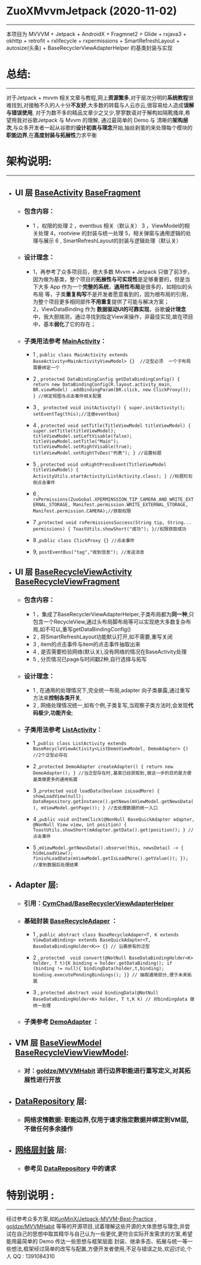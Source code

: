 # ZuoXMvvmJetpack (2020-11-02)  
***
本项目为 MVVVM + Jetpack + AndroidX + Fragmnet2 + Glide + rxjava3 + okhttp + retrofit + rxlifecycle + rxpermissions + SmartRefreshLayout +  autosize(头条) + BaseRecyclerViewAdapterHelper 的基类封装与实现 
  
# 总结: 
****
对于Jetpack + mvvm  相关文章与教程,网上**资源繁多**,对于层次分明的**系统教程**很难找到,对接触不久的人十分**不友好**,大多数的转载与人云亦云,很容易给人造成**误解与错误使用**,
对于为数不多的精品文章少之又少,寥寥数语对于解构如隔靴搔痒,希望用我对谷歌Jetpack 与 Mvvm 的理解, 通过最简单的 Demo 与 清晰的**架构层次**,与众多开发者一起从谷歌的**设计初衷与理念**开始,抽丝剥茧的来处理每个模块的**职能边界**,在**高度封装与拓展性**力求平衡

# 架构说明:  
***
- ## UI 层  [BaseActivity](https://github.com/dazuoit/ZuoXMvvmJetpack/blob/master/lib_common/src/main/java/com/zuo/demo/lib_common/base/ui/BaseActivity.java) [BaseFragment](https://github.com/dazuoit/ZuoXMvvmJetpack/blob/master/lib_common/src/main/java/com/zuo/demo/lib_common/base/ui/BaseFragment.java)
	- ### 包含内容： 
 		- 1 ，权限的处理  2 ，eventbus 相关（默认关）  3 ，ViewModel的相关处理  4，rootview 的封装与统一处理  5，相关弹窗与通用逻辑的处理与展示   6 , SmartRefreshLayout的封装与逻辑处理（默认关）
	- ### 设计理念：
		- 1，再参考了众多项目后，绝大多数 Mvvm + Jetpack 只做了前3步，因为做为基类，整个项目的**拓展性与可实现性**是足够重要的，但是当下大多 App 作为一个**完整的系统**，**通用性布局**是很多的，如相似的头布局  等，子类**重复构写**不是开发者愿意看到的，因为根布局的引用，为整个项目更多相同部件**不用重复**提供了可能与解决方案；  
  2，ViewDataBinding 作为 **数据驱动UI的可靠实现**，谷歌**设计理念**中，我大胆揣测，通过寻找到指定View来操作，非最佳实现,故在项目中，基本**弱化**了它的存在；
	- ### 子类用法参考 [MainActivity](https://github.com/dazuoit/ZuoXMvvmJetpack/blob/master/app/src/main/java/com/zuo/xmvvm/main/MainActivity.java)：
		- 1 , ```public class MainActivity extends BaseActivity<MainActivityViewModel> {}  //泛型必须  一个子布局需要绑定一个 ``` 
		 
		- 2 , ``` protected DataBindingConfig getDataBindingConfig() {
		return new DataBindingConfig(R.layout.activity_main, BR.viewModel)
		.addBindingParam(BR.click, new ClickProxy());
	} //绑定视图与点击事件相关配置 ```
	  
		- 3 , ``` protected void initActivity() {
		super.initActivity();
		setEventTag(this);//注册eventbus}```
		  
		- 4 , ```protected void setTitle(TitleViewModel titleViewModel) {
		super.setTitle(titleViewModel);
		titleViewModel.setLeftVisable(false);
		titleViewModel.setTitle("Main");
		titleViewModel.setRightVisable(true);
		titleViewModel.setRightTvDes("列表");
	} //设置标题```
		  
		- 5 , ```protected void onRightPressEvent(TitleViewModel titleViewModel) {
		ActivityUtils.startActivity(ListActivity.class);
	} //标题栏右侧点击事件 ```
	   
		- 6 , ```rxPermissions(ZuoGobal.XPERMINSSION_TIP_CAMERA_AND_WRITE_EXTERNAL_STORAGE, Manifest.permission.WRITE_EXTERNAL_STORAGE, Manifest.permission.CAMERA);//获取权限```
		  
		- 7 ,``` protected void rxPermissionsSuccess(String tip, String... permissions) {
		ToastUtils.showShort("成功");
	}//权限获取成功 ```
	  
		- 8 ,```public class ClickProxy {} //点击事件```
  
		- 9, ```postEventBus("tag","收到信息"); //发送消息```
- ## UI 层  [BaseRecycleViewActivity](https://github.com/dazuoit/ZuoXMvvmJetpack/blob/master/lib_common/src/main/java/com/zuo/demo/lib_common/base/ui/BaseRecycleViewActivity.java)  [BaseRecycleViewFragment](https://github.com/dazuoit/ZuoXMvvmJetpack/blob/master/lib_common/src/main/java/com/zuo/demo/lib_common/base/ui/BaseRecycleViewFragment.java)	
	- ### 包含内容：
 		- 1 ，集成了BaseRecyclerViewAdapterHelper,子类布局都为**同一种**,只包含一个RecycleView,通过头布局脚布局等可以实现绝大多数复杂布局,如不可以,重写getDataBindingConfig()
		- 2 , 将SmartRefreshLayout功能默认打开,如不需要,重写关闭
		- 3 , item的点击事件与item的点击事件抽取出来
		- 4 , 是否需要检验网络(默认关),没有网络的情况在BaseActivity处理
		- 5 , 分页情况已page与时间戳2种,自行选择与拓写
	- ### 设计理念：
		- 1 , 在通用的处理情况下,完全统一布局,adapter 向子类暴露,通过重写方法来**控制各类开关**,
		- 2 , 网络处理情况统一,如有个例,子类复写,当观察子类方法时,会发现**代码极少,功能齐全**;
	- ### 子类用法参考 [ListActivity](https://github.com/dazuoit/ZuoXMvvmJetpack/blob/master/app/src/main/java/com/zuo/xmvvm/list/ListActivity.java)：
		- 1 ,```public class ListActivity extends BaseRecycleViewActivity<ListDemoViewModel, DemoAdapter> {) //2个泛型必存在```
		  
	 	- 2 ,```protected DemoAdapter createAdapter() {
		return new DemoAdapter();
	} //当泛型存在时,基类已经获取到,做这一步的目的是方便基类做更多的通用拓展```
		  
		- 3 ,```protected void loadData(boolean isLoadMore) {
		showLoadView(null);
		DataRepository.getInstance().getNews(mViewModel.getNewsData(), mViewModel.getPage());
	} //去处理数据的统一入口```
		  
		- 4 ,```public void onItemClick(@NonNull BaseQuickAdapter adapter, @NonNull View view, int position) {
		ToastUtils.showShort(mAdapter.getData().get(position));
	} //点击事件```
		  
		- 5 ,```mViewModel.getNewsData().observe(this, newsDetail -> {
			hideLoadView();
			finishLoadData(mViewModel.getIsLoadMore().getValue());
		}); //拿到数据后处理结果```
		  
- ## Adapter 层:
	- ### 引用：[CymChad/BaseRecyclerViewAdapterHelper](https://github.com/CymChad/BaseRecyclerViewAdapterHelper)
	
 	- ### 基础封装 [BaseRecycleAdaper](https://github.com/dazuoit/ZuoXMvvmJetpack/blob/master/lib_common/src/main/java/com/zuo/demo/lib_common/base/adapter/BaseRecycleAdaper.java) ：
		- 1 , ```public abstract class BaseRecycleAdaper<T, K extends ViewDataBinding> extends BaseQuickAdapter<T, BaseDataBindingHolder<K>> {} // 沿袭原有的泛型```
		  
		- 2 , ```protected  void convert(@NotNull BaseDataBindingHolder<K> holder, T t){K binding = holder.getDataBinding();
		if (binding != null){
			bindingData(holder,t,binding);
			binding.executePendingBindings();
		}} // 抽取通用部分,便于未来拓展```
		  
		- 3 , ```protected abstract void bindingData(@NotNull BaseDataBindingHolder<K> holder, T t,K k) // 对bindingdata 做统一处理```
		  
	- ### 子类参考 [DemoAdapter](https://github.com/dazuoit/ZuoXMvvmJetpack/blob/master/app/src/main/java/com/zuo/xmvvm/list/DemoAdapter.java) ：
- ## VM 层 [BaseViewModel](https://github.com/dazuoit/ZuoXMvvmJetpack/blob/master/lib_common/src/main/java/com/zuo/demo/lib_common/base/model/BaseViewModel.java)   [BaseRecycleViewViewModel](https://github.com/dazuoit/ZuoXMvvmJetpack/blob/master/lib_common/src/main/java/com/zuo/demo/lib_common/base/model/BaseRecycleViewViewModel.java):
	- ### 对：[goldze/MVVMHabit](https://github.com/goldze/MVVMHabit/blob/master/mvvmhabit/src/main/java/me/goldze/mvvmhabit/base/BaseViewModel.java) 进行边界职能进行重写定义,对其拓展性进行开放
	  
- ## [DataRepository](https://github.com/dazuoit/ZuoXMvvmJetpack/blob/master/app/src/main/java/com/zuo/xmvvm/net/DataRepository.java) 层:
	- ### 网络求情数据: 职能边界,仅用于请求指定数据并绑定到VM层,不做任何多余操作
  
- ## [网络层封装](https://github.com/dazuoit/ZuoXMvvmJetpack/tree/master/lib_common/src/main/java/com/zuo/demo/lib_common/net) 层:

	- ### 参考见 [DataRepository](https://github.com/dazuoit/ZuoXMvvmJetpack/blob/master/app/src/main/java/com/zuo/xmvvm/net/DataRepository.java) 中的请求
  	
# 特别说明 : 
***
经过参考众多方案,如[KunMinX/Jetpack-MVVM-Best-Practice](https://github.com/KunMinX/Jetpack-MVVM-Best-Practice) , [goldze/MVVMHabit](https://github.com/goldze/MVVMHabit) 等等的开源项目,试着理解这些开源的大体思想与理念,并尝试在自己的思想中取其精华与自己认为一些更优,更符合实际开发需求的方案,希望能用最简单的 Demo 传达一些思想与框架层面 封装、继承多态、拓展与统一等一些想法,框架经过简单的改写与配置,方便开发者使用,不足与错误之处,欢迎讨论,个人 QQ : 1391084310
	
			
		
		
		  
		
		
	
	
	
  
  
  








